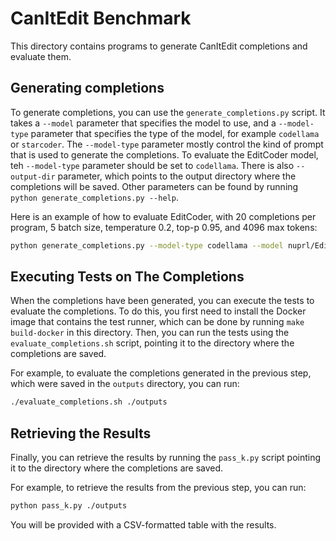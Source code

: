 # CanItEdit Benchmark

This directory contains programs to generate CanItEdit completions and evaluate them.

## Generating completions

To generate completions, you can use the `generate_completions.py` script.
It takes a `--model` parameter that specifies the model to use, and a `--model-type` parameter that specifies the type of the model, for example `codellama` or `starcoder`.
The `--model-type` parameter mostly control the kind of prompt that is used to generate the completions.
To evaluate the EditCoder model, teh `--model-type` parameter should be set to `codellama`.
There is also `--output-dir` parameter, which points to the output directory where the
completions will be saved.
Other parameters can be found by running `python generate_completions.py --help`.

Here is an example of how to evaluate EditCoder, with 20 completions per program, 5 batch
size, temperature 0.2, top-p 0.95, and 4096 max tokens:

```bash
python generate_completions.py --model-type codellama --model nuprl/EditCoder-6.7b-v1 --output-dir outputs --completion-limit 20 --batch-size 5 --temperature 0.2 --top-p 0.95 --max-tokens 4096
```

## Executing Tests on The Completions

When the completions have been generated, you can execute the tests to evaluate the completions.
To do this, you first need to install the Docker image that contains the test runner,
which can be done by running `make build-docker` in this directory.
Then, you can run the tests using the `evaluate_completions.sh` script,
pointing it to the directory where the completions are saved.

For example, to evaluate the completions generated in the previous step, which
were saved in the `outputs` directory, you can run:

```bash
./evaluate_completions.sh ./outputs
```

## Retrieving the Results

Finally, you can retrieve the results by running the `pass_k.py` script pointing it to the directory where the completions are saved.

For example, to retrieve the results from the previous step, you can run:

```bash
python pass_k.py ./outputs
```

You will be provided with a CSV-formatted table with the results.

